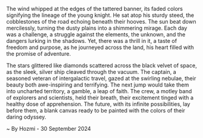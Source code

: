 
The wind whipped at the edges of the tattered banner, its faded colors signifying the lineage of the young knight. He sat atop his sturdy steed, the cobblestones of the road echoing beneath their hooves. The sun beat down mercilessly, turning the dusty plains into a shimmering mirage. Each day was a challenge, a struggle against the elements, the unknown, and the dangers lurking in the shadows. Yet, there was a thrill in it, a taste of freedom and purpose, as he journeyed across the land, his heart filled with the promise of adventure.

The stars glittered like diamonds scattered across the black velvet of space, as the sleek, silver ship cleaved through the vacuum. The captain, a seasoned veteran of intergalactic travel, gazed at the swirling nebulae, their beauty both awe-inspiring and terrifying. The next jump would take them into uncharted territory, a gamble, a leap of faith. The crew, a motley band of explorers and scientists, held their breath, their excitement tinged with a healthy dose of apprehension. The future, with its infinite possibilities, lay before them, a blank canvas ready to be painted with the colors of their daring odyssey. 

~ By Hozmi - 30 September 2024
